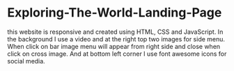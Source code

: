 # Exploring-The-World-Landing-Page
 this website is responsive and created using HTML, CSS and JavaScript. In the background I use a video and at the right top two images for side menu. When click on bar image menu will appear from right side and close when click on cross image. And at bottom left corner I use font awesome icons for social media.
 
 
